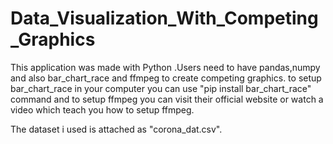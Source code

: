 # Data_Visualization_With_Competing_Graphics
This application was made with Python .Users need to have pandas,numpy and also bar_chart_race and ffmpeg to create competing graphics.
to setup bar_chart_race in your computer you can use "pip install bar_chart_race" command and to setup ffmpeg you can visit their official website or watch a video which teach you how to setup ffmpeg.

The dataset i used is attached as "corona_dat.csv".
